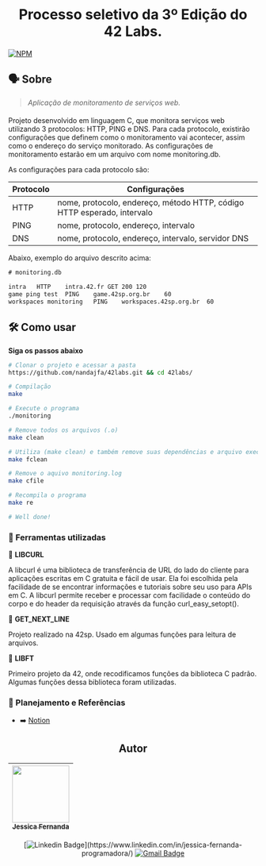 <h1 align="center">
	Processo seletivo da 3º Edição do 42 Labs.
 </h1>

 [![NPM](https://img.shields.io/npm/l/react)](https://github.com/nandajfa/42labs/blob/main/LICENSE)


  ## 🗣️ Sobre

> _Aplicação de monitoramento de serviços web._

####

  Projeto desenvolvido em linguagem C, que monitora serviços web utilizando 3 protocolos: HTTP, PING e DNS. Para cada protocolo, existirão configurações que definem como o monitoramento vai acontecer, assim como o endereço do serviço monitorado. As configurações de monitoramento estarão em um arquivo com nome monitoring.db.


As configurações para cada protocolo são:

| Protocolo   | Configurações                                                           |
|-------------|-------------------------------------------------------------------------|
| HTTP        | nome, protocolo, endereço, método HTTP, código HTTP esperado, intervalo |
| PING        | nome, protocolo, endereço, intervalo                                    |
| DNS         | nome, protocolo, endereço, intervalo, servidor DNS                      |

Abaixo, exemplo do arquivo descrito acima:

```txt
# monitoring.db

intra	HTTP	intra.42.fr	GET	200	120
game ping test	PING	game.42sp.org.br	60
workspaces monitoring	PING	workspaces.42sp.org.br	60
```

## 🛠️ Como usar
**Siga os passos abaixo**
```bash
# Clonar o projeto e acessar a pasta
https://github.com/nandajfa/42labs.git && cd 42labs/

# Compilação
make

# Execute o programa
./monitoring

# Remove todos os arquivos (.o)
make clean

# Utiliza (make clean) e também remove suas dependências e arquivo executável
make fclean

# Remove o aquivo monitoring.log
make cfile

# Recompila o programa
make re

# Well done!
```

### :toolbox: Ferramentas utilizadas

:small_orange_diamond: **LIBCURL**

A libcurl é uma biblioteca de transferência de URL do lado do cliente  para aplicações escritas em C gratuita e fácil de usar. Ela foi escolhida pela facilidade de se encontrar informações e tutoriais sobre seu uso para APIs em C. A libcurl permite receber e processar com facilidade o conteúdo do corpo e do header da requisição através da função curl_easy_setopt().

:small_orange_diamond: **GET_NEXT_LINE**

Projeto realizado na 42sp. Usado em algumas funções para leitura de arquivos.

:small_orange_diamond: **LIBFT**

Primeiro projeto da 42, onde recodificamos funções da biblioteca C padrão. Algumas funções dessa biblioteca foram utilizadas.

### 📑 Planejamento e Referências

* ➡️ [Notion](https://grizzled-turtle-393.notion.site/42-Labs-2de8c9e246074f83adb3298dcaf3d000)

 <div align="center">
 
  ## Autor
 
 | [<img src="https://avatars.githubusercontent.com/u/80687429?v=4" width=115><br><sub>Jessica Fernanda</sub>](https://github.com/nandajfa) |
 | :---: |
 
 [![Linkedin Badge](https://img.shields.io/badge/-Jessica-blue?style=flat-square&logo=Linkedin&logoColor=white&link=https://[https://www.linkedin.com/in/jessica-fernanda-programadora/](https://www.linkedin.com/in/jessica-fernanda-programadora/))](https://www.linkedin.com/in/jessica-fernanda-programadora/)
[![Gmail Badge](https://img.shields.io/badge/-nanda.jfa@gmail.com-c14438?style=flat-square&logo=Gmail&logoColor=white&link=mailto:nanda.jfa@gmail.com)](mailto:nanda.jfa@gmail.com)


</div>
